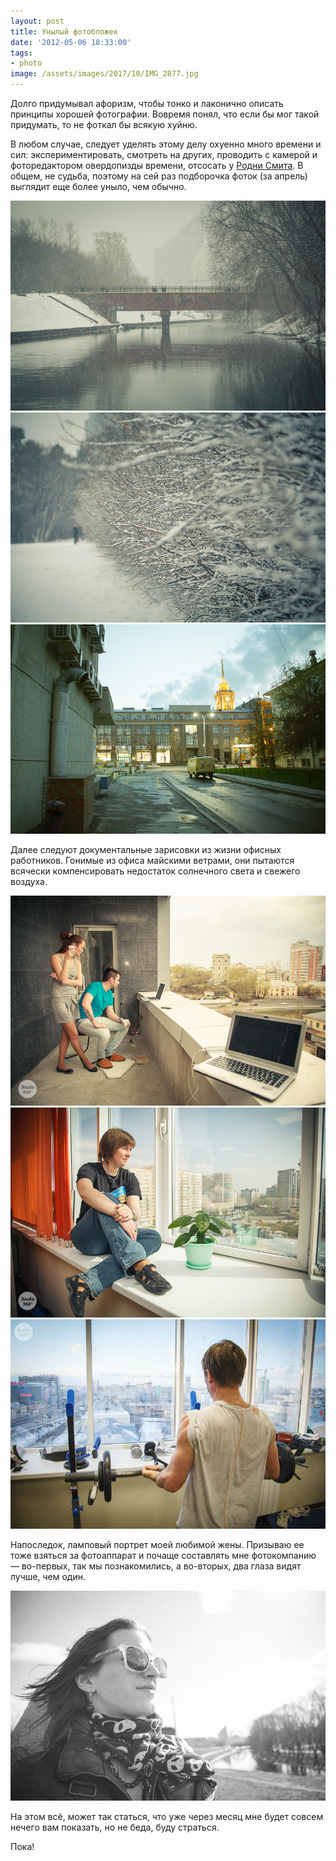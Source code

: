 ```yaml
---
layout: post
title: Унылый фотобложек
date: '2012-05-06 18:33:00'
tags:
- photo
image: /assets/images/2017/10/IMG_2877.jpg
---
```


Долго придумывал афоризм, чтобы тонко и лаконично описать принципы хорошей фотографии. Вовремя понял, что если бы мог такой придумать, то не фоткал бы всякую хуйню.

В любом случае, следует уделять этому делу охуенно много времени и сил: экспериментировать, смотреть на других, проводить с камерой и фоторедактором овердопизды времени, отсосать у [Родни Смита](http://www.rodneysmith.com/). В общем, не судьба, поэтому на сей раз подборочка фоток (за апрель) выглядит еще более уныло, чем обычно. 

![Суровый уральский май, Дмитрий Афонин, 2012](/assets/images/2017/10/IMG_2877.jpg)
![Суровый уральский май, Дмитрий Афонин, 2012](/assets/images/2017/10/IMG_2852.jpg)
![Промежутки Екатеринбурга, Афонин Дмитрий, 2012](/assets/images/2017/10/IMG_3523.jpg)

Далее следуют документальные зарисовки из жизни офисных работников. Гонимые из офиса майскими ветрами, они пытаются всячески компенсировать недостаток солнечного света и свежего воздуха.

![Не хватает кислорода, Дмитрий Афонин, 2012](/assets/images/2017/10/360.15.7.jpg)
![Солнечная Лера, Дмитрий Афонин, 2012](/assets/images/2017/10/360.15.11.jpg)
![На высоте, Дмитрий Афонин, 2012](/assets/images/2017/10/360.14.3.jpg)

Напоследок, ламповый портрет моей любимой жены. Призываю ее тоже взяться за фотоаппарат и почаще составлять мне фотокомпанию — во-первых, так мы познакомились, а во-вторых, два глаза видят лучше, чем один.

![Портрет жены, Дмитрий Афонин, 2012](/assets/images/2017/10/IMG_3210.jpg)

На этом всё, может так статься, что уже через месяц мне будет совсем нечего вам показать, но не беда, буду страться.

Пока!